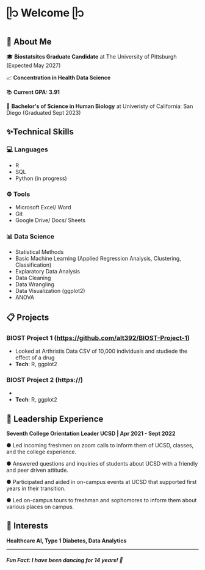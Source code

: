 # ᥫ᭡ Welcome ᥫ᭡

## 🌸 About Me 
🎓 **Biostatsitcs Graduate Candidate** at The University of Pittsburgh (Expected May 2027)

📈 **Concentration in Health Data Science**

📚 **Current GPA: 3.91**

🔬 **Bachelor's of Science in Human Biology** at Univeristy of California: San Diego (Graduated Sept 2023)

## ✨Technical Skills

### 💻 Languages
- R
- SQL 
- Python (in progress)

### ⚙️ Tools
- Microsoft Excel/ Word
- Git
- Google Drive/ Docs/ Sheets

### 📊 Data Science
- Statistical Methods
- Basic Machine Learning (Applied Regression Analysis, Clustering, Classification)
- Explaratory Data Analysis
- Data Cleaning
- Data Wrangling
- Data Visualization (ggplot2)
- ANOVA

## 📋 Projects

### BIOST Project 1 (https://github.com/alt392/BIOST-Project-1)
- Looked at Arthristis Data CSV of 10,000 individuals and studiede the effect of a drug
- **Tech**: R, ggplot2
### BIOST Project 2 (https://)
- 
- **Tech**: R, ggplot2

## 👑 Leadership Experience

**Seventh College Orientation Leader	UCSD | Apr 2021 - Sept 2022**

●	Led incoming freshmen on zoom calls to inform them of UCSD, classes, and the college experience.

●	Answered questions and inquiries of students about UCSD with a friendly and peer driven attitude.

●	Participated and aided in on-campus events at UCSD that supported first years in their transition.

●	Led on-campus tours to freshman and sophomores to inform them about various places on campus.

## 🪩 Interests
**Healthcare AI, Type 1 Diabetes, Data Analytics**

___
##### Fun Fact: I have been dancing for 14 years! 💃

